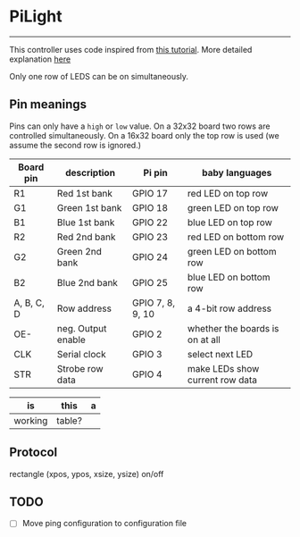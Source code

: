 # PiLight
-----

This controller uses code inspired from [this tutorial](https://learn.adafruit.com/connecting-a-16x32-rgb-led-matrix-panel-to-a-raspberry-pi).
More detailed explanation [here](http://www.rayslogic.com/propeller/programming/AdafruitRGB/AdafruitRGB.htm)

Only one row of LEDS can be on simultaneously.

## Pin meanings

Pins can only have a `high` or `low` value. On a 32x32 board two rows are
controlled simultaneously. On a 16x32 board only the top row is used (we assume
the second row is ignored.)

Board pin  | description        | Pi pin           | baby languages
---------- | ------------------ | ---------------- | --------------
R1         | Red 1st bank       | GPIO 17          | red LED on top row
G1         | Green 1st bank     | GPIO 18          | green LED on top row
B1         | Blue 1st bank      | GPIO 22          | blue LED on top row
R2         | Red 2nd bank       | GPIO 23          | red LED on bottom row
G2         | Green 2nd bank     | GPIO 24          | green LED on bottom row
B2         | Blue 2nd bank      | GPIO 25          | blue LED on bottom row
A, B, C, D | Row address        | GPIO 7, 8, 9, 10 | a 4-bit row address
OE-        | neg. Output enable | GPIO 2           | whether the boards is on at all
CLK        | Serial clock       | GPIO 3           | select next LED
STR        | Strobe row data    | GPIO 4           | make LEDs show current row data

is | this | a
--- | --- | ---
working | table? |

## Protocol
rectangle (xpos, ypos, xsize, ysize)
on/off

## TODO
 - [ ] Move ping configuration to configuration file
